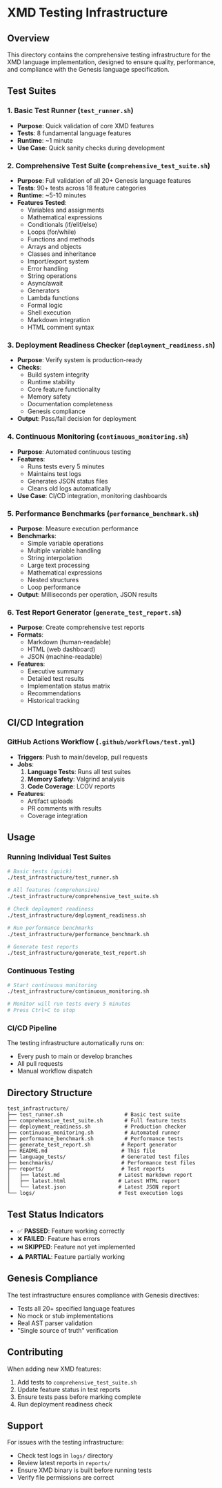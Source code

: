 # XMD Testing Infrastructure

## Overview

This directory contains the comprehensive testing infrastructure for the XMD language implementation, designed to ensure quality, performance, and compliance with the Genesis language specification.

## Test Suites

### 1. Basic Test Runner (`test_runner.sh`)
- **Purpose**: Quick validation of core XMD features
- **Tests**: 8 fundamental language features
- **Runtime**: ~1 minute
- **Use Case**: Quick sanity checks during development

### 2. Comprehensive Test Suite (`comprehensive_test_suite.sh`)
- **Purpose**: Full validation of all 20+ Genesis language features
- **Tests**: 90+ tests across 18 feature categories
- **Runtime**: ~5-10 minutes
- **Features Tested**:
  - Variables and assignments
  - Mathematical expressions
  - Conditionals (if/elif/else)
  - Loops (for/while)
  - Functions and methods
  - Arrays and objects
  - Classes and inheritance
  - Import/export system
  - Error handling
  - String operations
  - Async/await
  - Generators
  - Lambda functions
  - Formal logic
  - Shell execution
  - Markdown integration
  - HTML comment syntax

### 3. Deployment Readiness Checker (`deployment_readiness.sh`)
- **Purpose**: Verify system is production-ready
- **Checks**:
  - Build system integrity
  - Runtime stability
  - Core feature functionality
  - Memory safety
  - Documentation completeness
  - Genesis compliance
- **Output**: Pass/fail decision for deployment

### 4. Continuous Monitoring (`continuous_monitoring.sh`)
- **Purpose**: Automated continuous testing
- **Features**:
  - Runs tests every 5 minutes
  - Maintains test logs
  - Generates JSON status files
  - Cleans old logs automatically
- **Use Case**: CI/CD integration, monitoring dashboards

### 5. Performance Benchmarks (`performance_benchmark.sh`)
- **Purpose**: Measure execution performance
- **Benchmarks**:
  - Simple variable operations
  - Multiple variable handling
  - String interpolation
  - Large text processing
  - Mathematical expressions
  - Nested structures
  - Loop performance
- **Output**: Milliseconds per operation, JSON results

### 6. Test Report Generator (`generate_test_report.sh`)
- **Purpose**: Create comprehensive test reports
- **Formats**:
  - Markdown (human-readable)
  - HTML (web dashboard)
  - JSON (machine-readable)
- **Features**:
  - Executive summary
  - Detailed test results
  - Implementation status matrix
  - Recommendations
  - Historical tracking

## CI/CD Integration

### GitHub Actions Workflow (`.github/workflows/test.yml`)
- **Triggers**: Push to main/develop, pull requests
- **Jobs**:
  1. **Language Tests**: Runs all test suites
  2. **Memory Safety**: Valgrind analysis
  3. **Code Coverage**: LCOV reports
- **Features**:
  - Artifact uploads
  - PR comments with results
  - Coverage integration

## Usage

### Running Individual Test Suites

```bash
# Basic tests (quick)
./test_infrastructure/test_runner.sh

# All features (comprehensive)
./test_infrastructure/comprehensive_test_suite.sh

# Check deployment readiness
./test_infrastructure/deployment_readiness.sh

# Run performance benchmarks
./test_infrastructure/performance_benchmark.sh

# Generate test reports
./test_infrastructure/generate_test_report.sh
```

### Continuous Testing

```bash
# Start continuous monitoring
./test_infrastructure/continuous_monitoring.sh

# Monitor will run tests every 5 minutes
# Press Ctrl+C to stop
```

### CI/CD Pipeline

The testing infrastructure automatically runs on:
- Every push to main or develop branches
- All pull requests
- Manual workflow dispatch

## Directory Structure

```
test_infrastructure/
├── test_runner.sh                    # Basic test suite
├── comprehensive_test_suite.sh       # Full feature tests
├── deployment_readiness.sh           # Production checker
├── continuous_monitoring.sh          # Automated runner
├── performance_benchmark.sh          # Performance tests
├── generate_test_report.sh          # Report generator
├── README.md                        # This file
├── language_tests/                  # Generated test files
├── benchmarks/                      # Performance test files
├── reports/                         # Test reports
│   ├── latest.md                   # Latest markdown report
│   ├── latest.html                 # Latest HTML report
│   └── latest.json                 # Latest JSON report
└── logs/                           # Test execution logs
```

## Test Status Indicators

- ✅ **PASSED**: Feature working correctly
- ❌ **FAILED**: Feature has errors
- ⏭️ **SKIPPED**: Feature not yet implemented
- ⚠️ **PARTIAL**: Feature partially working

## Genesis Compliance

The test infrastructure ensures compliance with Genesis directives:
- Tests all 20+ specified language features
- No mock or stub implementations
- Real AST parser validation
- "Single source of truth" verification

## Contributing

When adding new XMD features:
1. Add tests to `comprehensive_test_suite.sh`
2. Update feature status in test reports
3. Ensure tests pass before marking complete
4. Run deployment readiness check

## Support

For issues with the testing infrastructure:
- Check test logs in `logs/` directory
- Review latest reports in `reports/`
- Ensure XMD binary is built before running tests
- Verify file permissions are correct